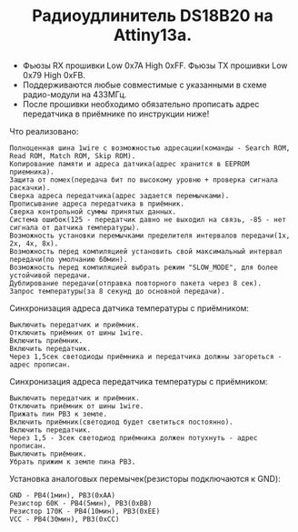 # <p align="center">Радиоудлинитель DS18B20 на Attiny13a.</p> 

- Фьюзы RX прошивки Low 0x7A High 0xFF. Фьюзы TX прошивки Low 0x79 High 0xFB.
- Поддерживаются любые совместимые с указанными в схеме радио-модули на 433МГц.
- После прошивки необходимо обязательно прописать адрес передатчика в приёмнике по инструкции ниже!

Что реализовано:

    Полноценная шина 1wire с возможностью адресации(команды - Search ROM, Read ROM, Match ROM, Skip ROM).
    Копирование памяти и адреса датчика(адрес хранится в EEPROM приемника).
    Защита от помех(передача бит по высокому уровню + проверка сигнала раскачки).
    Сверка адреса передатчика(адрес задается перемычками).
    Прописывание адреса передатчика в приёмник.
    Сверка контрольной суммы принятых данных.
    Система ошибок(125 - передатчик давно не выходил на связь, -85 - нет сигнала от датчика температуры).
    Возможность установки перемычками пределителя интервалов передачи(1x, 2x, 4x, 8x).
    Возможность перед компиляцией установить свой максимальный интервал передачи(по умолчанию 60мин).
    Возможность перед компиляцией выбрать режим "SLOW_MODE", для более устойчивой передачи.
    Дублирование передачи(отправка повторного пакета через 8 сек).
    Запрос температуры(за 8 секунд до основной передачи).


Синхронизация адреса датчика температуры с приёмником:

    Выключить передатчик и приёмник.
    Отключить приёмник от шины 1wire.
    Включить приёмник.
    Включить передатчик.
    Через 1,5сек светодиоды приёмника и передатчика должны загореться - адрес прописан.


Синхронизация адреса передатчика температуры с приёмником:

    Выключить передатчик и приёмник.
    Отключить приёмник от шины 1wire.
    Прижать пин PB3 к земле.
    Включить приёмник(светодиод будет светиться постоянно).
    Включить передатчик.
    Через 1,5 - 3сек светодиод приёмника должен потухнуть - адрес прописан.
    Выключить приёмник.
    Убрать прижим к земле пина PB3.


Установка аналоговых перемычек(резисторы подключаются к GND):

    GND - PB4(1мин), PB3(0xAA)
    Резистор 60K - PB4(5мин), PB3(0xBB)
    Резистор 170K - PB4(10мин), PB3(0xEE)
    VCC - PB4(30мин), PB3(0xCC)
